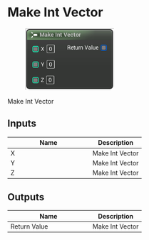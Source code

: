 # Make Int Vector

<div align="left" data-full-width="false"><figure><img src="../../../../.gitbook/assets/make_int_vector.png" alt=""><figcaption></figcaption></figure></div>

Make Int Vector

## Inputs

<table><thead><tr><th width="170">Name</th><th>Description</th></tr></thead><tbody><tr><td>X</td><td>Make Int Vector</td></tr><tr><td>Y</td><td>Make Int Vector</td></tr><tr><td>Z</td><td>Make Int Vector</td></tr></tbody></table>

## Outputs

<table><thead><tr><th width="170">Name</th><th>Description</th></tr></thead><tbody><tr><td>Return Value</td><td>Make Int Vector</td></tr></tbody></table>
